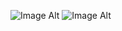 ![Image Alt]([image_url](https://github.com/NxpGojo/flappy-gojo/blob/a5308d5679efae3d5942b288d99764b873c14d34/img/Gojo.png))
![Image Alt]([image_url](https://github.com/NxpGojo/flappy-gojo/blob/3782facedf1860b05a006d60f8c2fd2b55acbd9a/Domain-Expansion.jpg))
